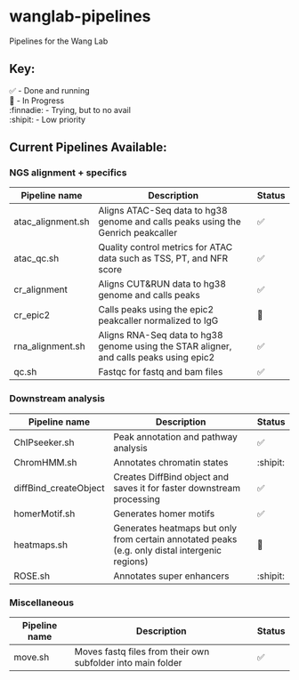 # wanglab-pipelines
Pipelines for the Wang Lab

## Key:
:white_check_mark: - Done and running  
:running: - In Progress  
:finnadie: - Trying, but to no avail  
:shipit: - Low priority  


## Current Pipelines Available:
### NGS alignment + specifics

| Pipeline name | Description | Status |
| ------------- | ----------- | ------ |
| atac_alignment.sh | Aligns ATAC-Seq data to hg38 genome and calls peaks using the Genrich peakcaller | :white_check_mark: |
| atac_qc.sh | Quality control metrics for ATAC data such as TSS, PT, and NFR score | :white_check_mark: |
| cr_alignment | Aligns CUT&RUN data to hg38 genome and calls peaks | :white_check_mark: |
| cr_epic2 | Calls peaks using the epic2 peakcaller normalized to IgG | :running: |
| rna_alignment.sh | Aligns RNA-Seq data to hg38 genome using the STAR aligner, and calls peaks using epic2 | :white_check_mark: |
| qc.sh | Fastqc for fastq and bam files | :white_check_mark: |
  
### Downstream analysis
| Pipeline name | Description | Status |
| ------------- | ----------- | ------ |
| ChIPseeker.sh | Peak annotation and pathway analysis | :white_check_mark: |
| ChromHMM.sh | Annotates chromatin states | :shipit: |
| diffBind_createObject | Creates DiffBind object and saves it for faster downstream processing | :white_check_mark: |
| homerMotif.sh | Generates homer motifs | :white_check_mark: |
| heatmaps.sh | Generates heatmaps but only from certain annotated peaks (e.g. only distal intergenic regions) | :running: |
| ROSE.sh | Annotates super enhancers | :shipit: |

### Miscellaneous
| Pipeline name | Description | Status |
| ------------- | ----------- | ------ |
| move.sh | Moves fastq files from their own subfolder into main folder | :white_check_mark: |
